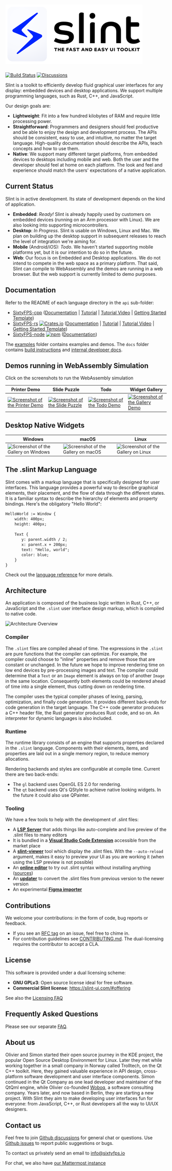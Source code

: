 # ![Slint](./logo/slint-logo-full-light.svg)

[![Build Status](https://github.com/slint-ui/slint/workflows/CI/badge.svg)](https://github.com/slint-ui/slint/actions)
[![Discussions](https://img.shields.io/github/discussions/slint-ui/slint)](https://github.com/slint-ui/slint/discussions)

Slint is a toolkit to efficiently develop fluid graphical user interfaces for any display: embedded devices and desktop applications. We support multiple programming languages, such as
Rust, C++, and JavaScript.

Our design goals are:

 - **Lightweight**: Fit into a few hundred kilobytes of RAM and require little processing power.
 - **Straightforward**: Programmers and designers should feel productive and be able to enjoy the design and development process.
   The APIs should be consistent, easy to use, and intuitive, no matter the target language. High-quality documentation
   should describe the APIs, teach concepts and how to use them.
 - **Native**: We support many different target platforms, from embedded devices to desktops including mobile and web. Both the user and the developer should feel at
   home on each platform. The look and feel and experience should match the users' expectations of a
   native application.

## Current Status

Slint is in active development. Its state of development depends on the kind of application.

 - **Embedded**: *Ready!* Slint is already happily used by customers on embedded devices
   (running on an Arm processor with Linux). We are also looking into supporting microcontrollers.
 - **Desktop**: *In Progress*. Slint is usable on Windows, Linux and Mac. We plan on building
    up the desktop support in subsequent releases to reach the level of integration we're aiming for.
 - **Mobile** (Android/iOS): *Todo*. We haven't started supporting mobile platforms yet, but it
   is our intention to do so in the future.
 - **Web**: Our focus is on Embedded and Desktop applications. We do not intend to compete in
   the web space as a primary platform. That said, Slint can compile to WebAssembly and the
   demos are running in a web browser. But the web support is currently limited to demo purposes.

## Documentation

Refer to the README of each language directory in the `api` sub-folder:

 * [SixtyFPS-cpp](api/cpp) ([Documentation](https://slint-ui.com/docs/cpp) | [Tutorial](https://slint-ui.com/docs/tutorial/cpp) | [Tutorial Video](https://youtu.be/_-Hxr6ZrHyo) | [Getting Started Template](https://github.com/sixtyfpsui/sixtyfps-cpp-template))
 * [SixtyFPS-rs](api/sixtyfps-rs) [![Crates.io](https://img.shields.io/crates/v/sixtyfps)](https://crates.io/crates/sixtyfps) ([Documentation](https://slint-ui.com/docs/rust/sixtyfps/) | [Tutorial](https://slint-ui.com/docs/tutorial/rust) | [Tutorial Video](https://youtu.be/_-Hxr6ZrHyo) | [Getting Started Template](https://github.com/sixtyfpsui/sixtyfps-rust-template))
 * [SixtyFPS-node](api/node) [![npm](https://img.shields.io/npm/v/sixtyfps)](https://www.npmjs.com/package/sixtyfps) ([Documentation](https://slint-ui.com/docs/node))

The [examples](/examples) folder contains examples and demos. The `docs` folder contains [build instructions](docs/building.md) and [internal developer docs](docs/development.md).


## Demos running in WebAssembly Simulation

Click on the screenshots to run the WebAssembly simulation

| Printer Demo | Slide Puzzle | Todo | Widget Gallery |
|--------------|----------------|----------------|----------------|
| [![Screenshot of the Printer Demo](https://slint-ui.com/resources/printerdemo_screenshot.png "Printer Demo")](https://slint-ui.com/demos/printerdemo/) | [![Screenshot of the Slide Puzzle](https://slint-ui.com/resources/puzzle_screenshot.png "Slide Puzzle")](https://slint-ui.com/demos/slide_puzzle/) | [![Screenshot of the Todo Demo](https://slint-ui.com/resources/todo_screenshot.png "Todo Demo")](https://slint-ui.com/demos/todo/) | [![Screenshot of the Gallery Demo](https://slint-ui.com/resources/gallery_screenshot.png "Gallery Demo")](https://slint-ui.com/demos/gallery/) |

## Desktop Native Widgets

| Windows | macOS | Linux |
|---------|-------|-------|
| ![Screenshot of the Gallery on Windows](https://slint-ui.com/resources/gallery_win_screenshot.png "Gallery") | ![Screenshot of the Gallery on macOS](https://slint-ui.com/resources/gallery_mac_screenshot.png "Gallery") | ![Screenshot of the Gallery on Linux](https://slint-ui.com/resources/gallery_linux_screenshot.png "Gallery") |

## The .slint Markup Language

Slint comes with a markup language that is specifically designed for user interfaces. This language provides a
powerful way to describe graphical elements, their placement, and the flow of data through the different states. It is a familiar syntax to describe the hierarchy of elements and property bindings. Here's the obligatory "Hello World":

```slint
HelloWorld := Window {
    width: 400px;
    height: 400px;

    Text {
       y: parent.width / 2;
       x: parent.x + 200px;
       text: "Hello, world";
       color: blue;
    }
}
```

Check out the [language reference](docs/langref.md) for more details.

## Architecture

An application is composed of the business logic written in Rust, C++, or JavaScript and the `.slint` user interface design markup, which
is compiled to native code.

![Architecture Overview](https://slint-ui.com/resources/architecture.drawio.svg)

### Compiler

The `.slint` files are compiled ahead of time. The expressions in the `.slint` are pure functions that the
compiler can optimize. For example, the compiler could choose to "inline" properties and remove those
that are constant or unchanged. In the future we hope to improve rendering time on low end devices by
pre-processing images and text. The compiler could determine that a `Text` or an `Image` element is
always on top of another `Image` in the same location. Consequently both elements could be rendered ahead
of time into a single element, thus cutting down on rendering time.

The compiler uses the typical compiler phases of lexing, parsing, optimization, and finally code
generation. It provides different back-ends for code generation in the target language. The C++ code
generator produces a C++ header file, the Rust generator produces Rust code, and so on. An interpreter
for dynamic languages is also included.

### Runtime

The runtime library consists of an engine that supports properties declared in the `.slint` language.
Components with their elements, items, and properties are laid out in a single memory region, to reduce
memory allocations.

Rendering backends and styles are configurable at compile time. Current there are two back-ends:

 * The `gl` backend uses OpenGL ES 2.0 for rendering.
 * The `qt` backend uses Qt's QStyle to achieve native looking widgets. In the future it could also use
   QPainter.

### Tooling

We have a few tools to help with the development of .slint files:
 - A [**LSP Server**](./tools/lsp) that adds things like auto-complete and live preview of the .slint files to many editors
 - It is bundled in a [**Visual Studio Code Extension**](./vscode_extension) accessible from the market place
 - A [**slint-viewer**](./tools/viewer) tool which display the .slint files. With the `--auto-reload` argument, makes it easy to preview
   your UI as you are working it (when using the LSP preview is not possible)
 - An [**online editor**](https://slint-ui.com/editor) to try out .slint syntax without installing anything ([sources](./tools/online_editor))
 - An [**updater**](./tools/syntax_updater) to convert the .slint files from previous version to the newer version
 - An experimental [**Figma importer**](./tools/figma_import)

## Contributions

We welcome your contributions: in the form of code, bug reports or feedback.

 * If you see an [RFC tag](https://github.com/slint-ui/slint/labels/rfc) on an issue, feel free to
   chime in.
 * For contribution guidelines see [CONTRIBUTING.md](CONTRIBUTING.md). The dual-licensing requires the
   contributor to accept a CLA.

## License

This software is provided under a dual licensing scheme:

 - **GNU GPLv3**: Open source license ideal for free software.
 - **Commercial Slint license**: <https://slint-ui.com/#offering>

See also the [Licensing FAQ](FAQ.md#licensing)

## Frequently Asked Questions

Please see our separate [FAQ](FAQ.md).

## About us

Olivier and Simon started their open source journey in the KDE project, the popular Open Source Desktop Environment
for Linux. Later they met while working together in a small company in Norway called Trolltech, on the Qt C++ toolkit.
Here, they gained valuable experience in API design, cross-platform software development and user interface components.
Simon continued in the Qt Company as one lead developer and maintainer of the QtQml engine, while Olivier
co-founded [Woboq](https://woboq.com), a software consulting company. Years later, and now based in Berlin, they are starting a
new project. With Slint they aim to make developing user interfaces fun for everyone: from JavaScript, C++, or
Rust developers all the way to UI/UX designers.

## Contact us

Feel free to join [Github discussions](https://github.com/slint-ui/slint/discussions) for general chat or questions. Use [Github issues](https://github.com/slint-ui/slint/issues) to report public suggestions or bugs.

To contact us privately send an email to info@sixtyfps.io

For chat, we also have [our Mattermost instance](https://chat.sixtyfps.io)
